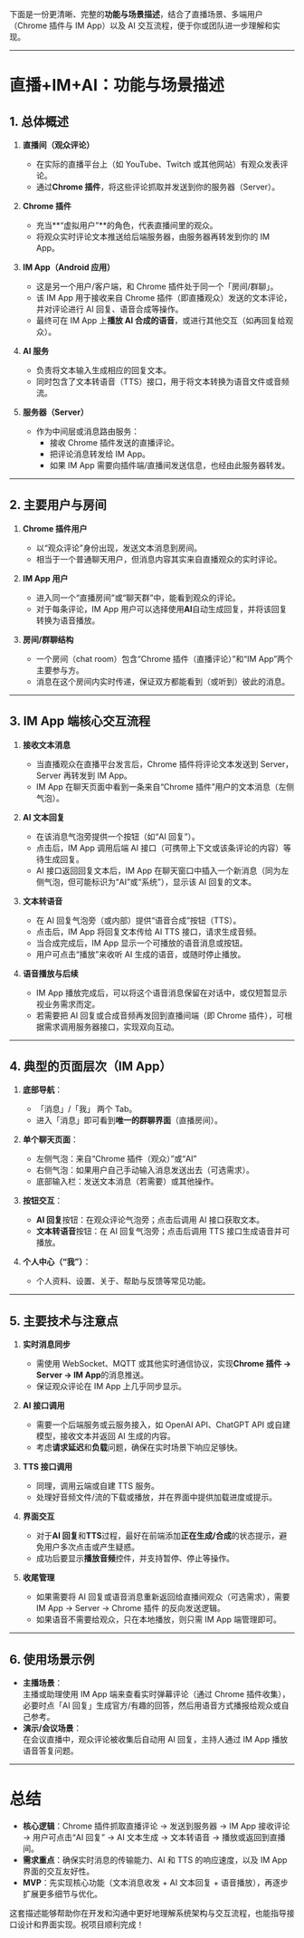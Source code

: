 下面是一份更清晰、完整的**功能与场景描述**，结合了直播场景、多端用户（Chrome 插件与 IM App）以及 AI 交互流程，便于你或团队进一步理解和实现。

---

# 直播+IM+AI：功能与场景描述

## 1. 总体概述

1. **直播间（观众评论）**  
   - 在实际的直播平台上（如 YouTube、Twitch 或其他网站）有观众发表评论。  
   - 通过**Chrome 插件**，将这些评论抓取并发送到你的服务器（Server）。

2. **Chrome 插件**  
   - 充当**“虚拟用户”**的角色，代表直播间里的观众。  
   - 将观众实时评论文本推送给后端服务器，由服务器再转发到你的 IM App。

3. **IM App（Android 应用）**  
   - 这是另一个用户/客户端，和 Chrome 插件处于同一个「房间/群聊」。  
   - 该 IM App 用于接收来自 Chrome 插件（即直播观众）发送的文本评论，并对评论进行 AI 回复、语音合成等操作。  
   - 最终可在 IM App 上**播放 AI 合成的语音**，或进行其他交互（如再回复给观众）。

4. **AI 服务**  
   - 负责将文本输入生成相应的回复文本。  
   - 同时包含了文本转语音（TTS）接口，用于将文本转换为语音文件或音频流。

5. **服务器（Server）**  
   - 作为中间层或消息路由服务：  
     - 接收 Chrome 插件发送的直播评论。  
     - 把评论消息转发给 IM App。  
     - 如果 IM App 需要向插件端/直播间发送信息，也经由此服务器转发。

---

## 2. 主要用户与房间

1. **Chrome 插件用户**  
   - 以“观众评论”身份出现，发送文本消息到房间。  
   - 相当于一个普通聊天用户，但消息内容其实来自直播观众的实时评论。

2. **IM App 用户**  
   - 进入同一个“直播房间”或“聊天群”中，能看到观众的评论。  
   - 对于每条评论，IM App 用户可以选择使用**AI**自动生成回复，并将该回复转换为语音播放。

3. **房间/群聊结构**  
   - 一个房间（chat room）包含“Chrome 插件（直播评论）”和“IM App”两个主要参与方。  
   - 消息在这个房间内实时传递，保证双方都能看到（或听到）彼此的消息。

---

## 3. IM App 端核心交互流程

1. **接收文本消息**  
   - 当直播观众在直播平台发言后，Chrome 插件将评论文本发送到 Server，Server 再转发到 IM App。  
   - IM App 在聊天页面中看到一条来自“Chrome 插件”用户的文本消息（左侧气泡）。

2. **AI 文本回复**  
   - 在该消息气泡旁提供一个按钮（如“AI 回复”）。  
   - 点击后，IM App 调用后端 AI 接口（可携带上下文或该条评论的内容）等待生成回复。  
   - AI 接口返回回复文本后，IM App 在聊天窗口中插入一个新消息（同为左侧气泡，但可能标识为“AI”或“系统”），显示该 AI 回复的文本。

3. **文本转语音**  
   - 在 AI 回复气泡旁（或内部）提供“语音合成”按钮（TTS）。  
   - 点击后，IM App 将回复文本传给 AI TTS 接口，请求生成音频。  
   - 当合成完成后，IM App 显示一个可播放的语音消息或按钮。  
   - 用户可点击“播放”来收听 AI 生成的语音，或随时停止播放。

4. **语音播放与后续**  
   - IM App 播放完成后，可以将这个语音消息保留在对话中，或仅短暂显示视业务需求而定。  
   - 若需要把 AI 回复或合成音频再发回到直播间端（即 Chrome 插件），可根据需求调用服务器接口，实现双向互动。

---

## 4. 典型的页面层次（IM App）

1. **底部导航**：  
   - 「消息」/「我」 两个 Tab。  
   - 进入「消息」即可看到**唯一的群聊界面**（直播房间）。

2. **单个聊天页面**：  
   - 左侧气泡：来自“Chrome 插件（观众）”或“AI”  
   - 右侧气泡：如果用户自己手动输入消息发送出去（可选需求）。  
   - 底部输入栏：发送文本消息（若需要）或其他操作。

3. **按钮交互**：  
   - **AI 回复**按钮：在观众评论气泡旁；点击后调用 AI 接口获取文本。  
   - **文本转语音**按钮：在 AI 回复气泡旁；点击后调用 TTS 接口生成语音并可播放。

4. **个人中心（“我”）**：  
   - 个人资料、设置、关于、帮助与反馈等常见功能。

---

## 5. 主要技术与注意点

1. **实时消息同步**  
   - 需使用 WebSocket、MQTT 或其他实时通信协议，实现**Chrome 插件 → Server → IM App**的消息推送。  
   - 保证观众评论在 IM App 上几乎同步显示。

2. **AI 接口调用**  
   - 需要一个后端服务或云服务接入，如 OpenAI API、ChatGPT API 或自建模型，接收文本并返回 AI 生成的内容。  
   - 考虑**请求延迟**和**负载**问题，确保在实时场景下响应足够快。

3. **TTS 接口调用**  
   - 同理，调用云端或自建 TTS 服务。  
   - 处理好音频文件/流的下载或播放，并在界面中提供加载进度或提示。

4. **界面交互**  
   - 对于**AI 回复**和**TTS**过程，最好在前端添加**正在生成/合成**的状态提示，避免用户多次点击或产生疑惑。  
   - 成功后要显示**播放音频**控件，并支持暂停、停止等操作。

5. **收尾管理**  
   - 如果需要将 AI 回复或语音消息重新返回给直播间观众（可选需求），需要 IM App → Server → Chrome 插件 的反向发送逻辑。  
   - 如果语音不需要给观众，只在本地播放，则只需 IM App 端管理即可。

---

## 6. 使用场景示例

- **主播场景**：  
  主播或助理使用 IM App 端来查看实时弹幕评论（通过 Chrome 插件收集），必要时点「AI 回复」生成官方/有趣的回答，然后用语音方式播报给观众或自己参考。  
- **演示/会议场景**：  
  在会议直播中，观众评论被收集后自动用 AI 回复，主持人通过 IM App 播放语音答复问题。

---

# 总结

- **核心逻辑**：Chrome 插件抓取直播评论 → 发送到服务器 → IM App 接收评论 → 用户可点击“AI 回复” → AI 文本生成 → 文本转语音 → 播放或返回到直播间。  
- **需求重点**：确保实时消息的传输能力、AI 和 TTS 的响应速度，以及 IM App 界面的交互友好性。  
- **MVP**：先实现核心功能（文本消息收发 + AI 文本回复 + 语音播放），再逐步扩展更多细节与优化。

这套描述能够帮助你在开发和沟通中更好地理解系统架构与交互流程，也能指导接口设计和界面实现。祝项目顺利完成！